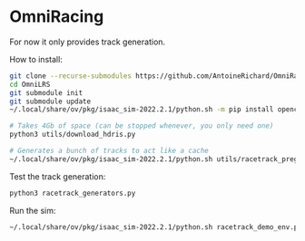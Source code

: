 # OmniRacing

For now it only provides track generation.

How to install:
```bash
git clone --recurse-submodules https://github.com/AntoineRichard/OmniRacing.git
cd OmniLRS
git submodule init
git submodule update
~/.local/share/ov/pkg/isaac_sim-2022.2.1/python.sh -m pip install opencv-python

# Takes 4Gb of space (can be stopped whenever, you only need one)
python3 utils/download_hdris.py

# Generates a bunch of tracks to act like a cache
~/.local/share/ov/pkg/isaac_sim-2022.2.1/python.sh utils/racetrack_pregenerate_tracks.py 
```




Test the track generation:
```bash
python3 racetrack_generators.py
```


Run the sim:
```bash
~/.local/share/ov/pkg/isaac_sim-2022.2.1/python.sh racetrack_demo_env.py
```
